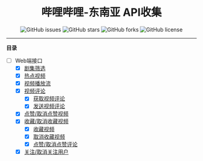 <h1 align="center">哔哩哔哩-东南亚 API收集</h1>
<p align="center">
    <a href="https://github.com/7rikka/bilibili-sa-api-docs/issues" style="text-decoration:none">
        <img src="https://img.shields.io/github/issues/7rikka/bilibili-sa-api-docs.svg" alt="GitHub issues"/>
    </a>
    <a href="https://github.com/7rikka/bilibili-sa-api-docs/stargazers" style="text-decoration:none" >
        <img src="https://img.shields.io/github/stars/7rikka/bilibili-sa-api-docs.svg" alt="GitHub stars"/>
    </a>
    <a href="https://github.com/7rikka/bilibili-sa-api-docs/network" style="text-decoration:none" >
        <img src="https://img.shields.io/github/forks/7rikka/bilibili-sa-api-docs.svg" alt="GitHub forks"/>
    </a>
    <a href="https://github.com/7rikka/bilibili-sa-api-docs/blob/master/LICENSE" style="text-decoration:none" >
        <img src="https://img.shields.io/badge/License-CC%20BY--NC%204.0-lightgrey.svg" alt="GitHub license"/>
    </a>
</p>

---

**目录**

- [ ] Web端接口
    - [X] [剧集筛选](category/video_filter.md)
    - [X] [热点视频](popular/popular.md)
    - [X] [视频播放流](video/playurl.md)
    - [X] [视频评论](reply/reply.md#获取视频评论)
      - [X] [获取视频评论](reply/reply.md#获取视频评论)
      - [X] [发送视频评论](reply/send.md#发送视频评论)
    - [X] [点赞/取消点赞视频](video/like.md)
    - [X] [收藏/取消收藏视频](video/fav.md)
        - [X] [收藏视频](video/fav.md#收藏视频)
        - [X] [取消收藏视频](video/fav.md#取消收藏视频)
        - [X] [点赞/取消点赞评论](video/like.md#点赞/取消点赞评论)
    - [X] [关注/取消关注用户](user/follow.md)